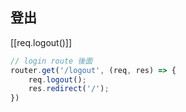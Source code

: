 ## 登出
[[req.logout()]]
```js
// login route 後面
router.get('/logout', (req, res) => {
	req.logout();
	res.redirect('/');
})
```